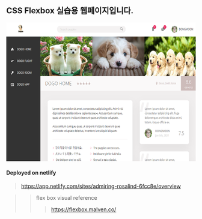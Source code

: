 ## CSS Flexbox 실습용 웹페이지입니다. 

<img src="img/doggohome.png"  width="700" height="370">

#### Deployed on netlify
> https://app.netlify.com/sites/admiring-rosalind-6fcc8e/overview

>> flex box visual reference
>>> https://flexbox.malven.co/
